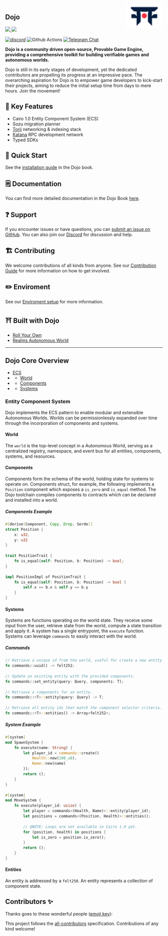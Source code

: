<picture>
  <source media="(prefers-color-scheme: dark)" srcset=".github/mark-dark.svg">
  <img alt="Dojo logo" align="right" width="120" src=".github/mark-light.svg">
</picture>

## Dojo
<a href="https://twitter.com/dojostarknet">
<img src="https://img.shields.io/twitter/follow/dojostarknet?style=social"/>
</a>
<a href="https://github.com/dojoengine/dojo">
<img src="https://img.shields.io/github/stars/dojoengine/dojo?style=social"/>
</a>

[![discord](https://img.shields.io/badge/join-dojo-green?logo=discord&logoColor=white)](https://discord.gg/PwDa2mKhR4)
![Github Actions][gha-badge] [![Telegram Chat][tg-badge]][tg-url]


[gha-badge]: https://img.shields.io/github/actions/workflow/status/dojoengine/dojo/ci.yml?branch=main
[tg-badge]: https://img.shields.io/endpoint?color=neon&logo=telegram&label=chat&style=flat-square&url=https%3A%2F%2Ftg.sumanjay.workers.dev%2Fdojoengine

[tg-url]: https://t.me/dojoengine



**Dojo is a community driven open-source, Provable Game Engine, providing a comprehensive toolkit for building verifiable games and autonomous worlds.**

Dojo is still in its early stages of development, yet the dedicated contributors are propelling its progress at an impressive pace. The overarching aspiration for Dojo is to empower game developers to kick-start their projects, aiming to reduce the initial setup time from days to mere hours. Join the movement!

## 🔑 Key Features
- Cairo 1.0 Entity Component System (ECS)
- Sozu migration planner
- [Torii](/crates/torii/README.md) networking & indexing stack
- [Katana](/crates/katana/README.md) RPC development network
- Typed SDKs


## 🚀 Quick Start

See the [installation guide](https://book.dojoengine.org/getting-started/installation.html) in the Dojo book.

## 🗒️ Documentation
You can find more detailed documentation in the Dojo Book [here](https://book.dojoengine.org/).

## ❓ Support
If you encounter issues or have questions, you can [submit an issue on GitHub](https://github.com/dojoengine/dojo/issues). You can also join our [Discord](https://discord.gg/PwDa2mKhR4) for discussion and help.

## 🏗️ Contributing
We welcome contributions of all kinds from anyone. See our [Contribution Guide](/CONTRIBUTING.md) for more information on how to get involved.

## ✏️ Enviroment
See our [Enviroment setup](https://book.dojoengine.org/development/enviroment.html) for more information.

## ⛩️ Built with Dojo 
- [Roll Your Own](https://github.com/cartridge-gg/rollyourown)
- [Realms Autonomous World](https://github.com/BibliothecaDAO/eternum)

---

## Dojo Core Overview

- [ECS](#entity-component-system)
- - [World](#world)
- - [Components](#world)
- - [Systems](#world)

### Entity Component System

Dojo implements the ECS pattern to enable modular and extensible Autonomous Worlds. Worlds can be permissionlessly expanded over time through the incorporation of components and systems.

#### World

The `world` is the top-level concept in a Autonomous World, serving as a centralized registry, namespace, and event bus for all entities, components, systems, and resources.

#### Components

Components form the schema of the world, holding state for systems to operate on. Components struct, for example, the following implements a `Position` component which exposes a `is_zero` and `is_equal` method. The Dojo toolchain compiles components to contracts which can be declared and installed into a world.

##### Components Example

```rust
#[derive(Component, Copy, Drop, Serde)]
struct Position {
    x: u32,
    y: u32
}

trait PositionTrait {
    fn is_equal(self: Position, b: Position) -> bool;
}

impl PositionImpl of PositionTrait {
    fn is_equal(self: Position, b: Position) -> bool {
        self.x == b.x & self.y == b.y
    }
}
```

#### Systems

Systems are functions operating on the world state. They receive some input from the user, retrieve state from the world, compute a state transition and apply it. A system has a single entrypoint, the `execute` function. Systems can leverage `commands` to easily interact with the world.

##### Commands

```rust
// Retrieve a unique id from the world, useful for create a new entity.
fn commands::uuid() -> felt252;

// Update an existing entity with the provided components.
fn commands::set_entity(query: Query, components: T);

// Retrieve a components for an entity.
fn commands::<T>::entity(query: Query) -> T;

// Retrieve all entity ids that match the component selector criteria.
fn commands::<T>::entities() -> Array<felt252>;
```

##### System Example

```rust
#[system]
mod SpawnSystem {
    fn execute(name: String) {
        let player_id = commands::create((
            Health::new(100_u8),
            Name::new(name)
        ));
        return ();
    }
}

#[system]
mod MoveSystem {
    fn execute(player_id: usize) {
        let player = commands<(Health, Name)>::entity(player_id);
        let positions = commands<(Position, Health)>::entities();

        // @NOTE: Loops are not available in Cairo 1.0 yet.
        for (position, health) in positions {
            let is_zero = position.is_zero();
        }
        return ();
    }
}
```

#### Entities

An entity is addressed by a `felt250`. An entity represents a collection of component state.


## Contributors ✨

Thanks goes to these wonderful people
([emoji key](https://allcontributors.org/docs/en/emoji-key)):

<!-- ALL-CONTRIBUTORS-LIST:START - Do not remove or modify this section -->
<!-- prettier-ignore-start -->
<!-- markdownlint-disable -->

<!-- markdownlint-restore -->
<!-- prettier-ignore-end -->

<!-- ALL-CONTRIBUTORS-LIST:END -->


This project follows the
[all-contributors](https://github.com/all-contributors/all-contributors)
specification. Contributions of any kind welcome!